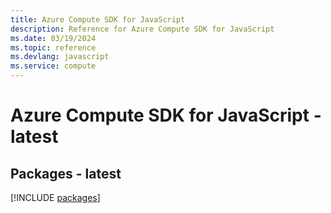 ```yaml
---
title: Azure Compute SDK for JavaScript
description: Reference for Azure Compute SDK for JavaScript
ms.date: 03/19/2024
ms.topic: reference
ms.devlang: javascript
ms.service: compute
---
```

# Azure Compute SDK for JavaScript - latest
## Packages - latest
[!INCLUDE [packages](compute-index.md)]